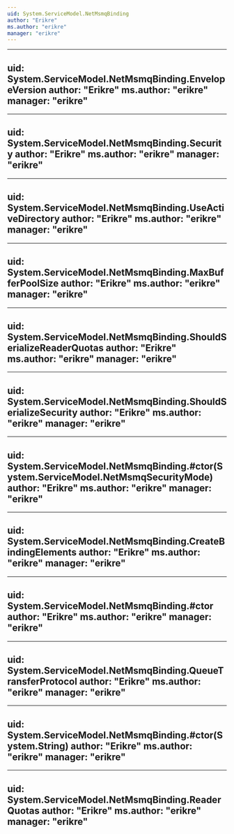 ```yaml
---
uid: System.ServiceModel.NetMsmqBinding
author: "Erikre"
ms.author: "erikre"
manager: "erikre"
---
```


---
uid: System.ServiceModel.NetMsmqBinding.EnvelopeVersion
author: "Erikre"
ms.author: "erikre"
manager: "erikre"
---

---
uid: System.ServiceModel.NetMsmqBinding.Security
author: "Erikre"
ms.author: "erikre"
manager: "erikre"
---

---
uid: System.ServiceModel.NetMsmqBinding.UseActiveDirectory
author: "Erikre"
ms.author: "erikre"
manager: "erikre"
---

---
uid: System.ServiceModel.NetMsmqBinding.MaxBufferPoolSize
author: "Erikre"
ms.author: "erikre"
manager: "erikre"
---

---
uid: System.ServiceModel.NetMsmqBinding.ShouldSerializeReaderQuotas
author: "Erikre"
ms.author: "erikre"
manager: "erikre"
---

---
uid: System.ServiceModel.NetMsmqBinding.ShouldSerializeSecurity
author: "Erikre"
ms.author: "erikre"
manager: "erikre"
---

---
uid: System.ServiceModel.NetMsmqBinding.#ctor(System.ServiceModel.NetMsmqSecurityMode)
author: "Erikre"
ms.author: "erikre"
manager: "erikre"
---

---
uid: System.ServiceModel.NetMsmqBinding.CreateBindingElements
author: "Erikre"
ms.author: "erikre"
manager: "erikre"
---

---
uid: System.ServiceModel.NetMsmqBinding.#ctor
author: "Erikre"
ms.author: "erikre"
manager: "erikre"
---

---
uid: System.ServiceModel.NetMsmqBinding.QueueTransferProtocol
author: "Erikre"
ms.author: "erikre"
manager: "erikre"
---

---
uid: System.ServiceModel.NetMsmqBinding.#ctor(System.String)
author: "Erikre"
ms.author: "erikre"
manager: "erikre"
---

---
uid: System.ServiceModel.NetMsmqBinding.ReaderQuotas
author: "Erikre"
ms.author: "erikre"
manager: "erikre"
---
